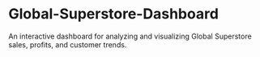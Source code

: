 # Global-Superstore-Dashboard
An interactive dashboard for analyzing and visualizing Global Superstore sales, profits, and customer trends.
